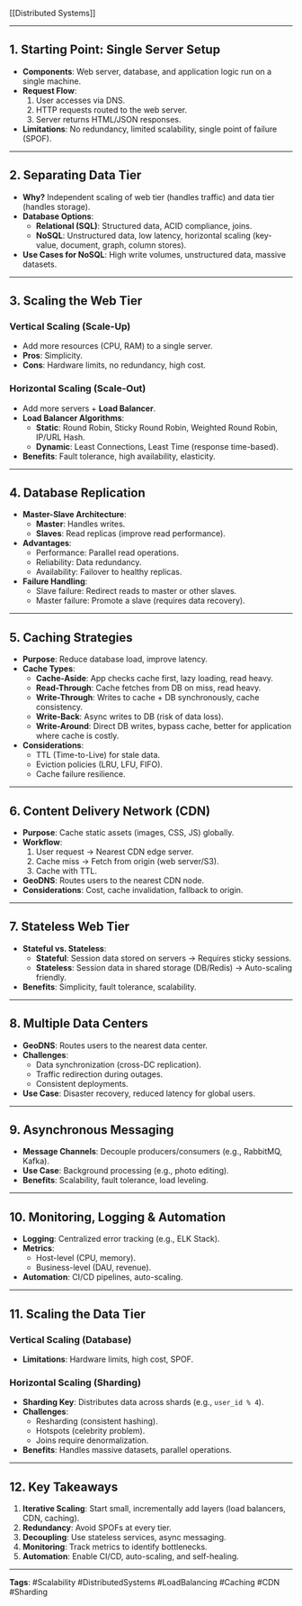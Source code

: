 [[Distributed Systems]]

---

## **1. Starting Point: Single Server Setup**
- **Components**: Web server, database, and application logic run on a single machine.
- **Request Flow**:
  1. User accesses via DNS.
  2. HTTP requests routed to the web server.
  3. Server returns HTML/JSON responses.
- **Limitations**: No redundancy, limited scalability, single point of failure (SPOF).

---

## **2. Separating Data Tier**
- **Why?** Independent scaling of web tier (handles traffic) and data tier (handles storage).
- **Database Options**:
  - **Relational (SQL)**: Structured data, ACID compliance, joins.
  - **NoSQL**: Unstructured data, low latency, horizontal scaling (key-value, document, graph, column stores).
- **Use Cases for NoSQL**: High write volumes, unstructured data, massive datasets.

---

## **3. Scaling the Web Tier**
### **Vertical Scaling (Scale-Up)**
- Add more resources (CPU, RAM) to a single server.
- **Pros**: Simplicity.  
- **Cons**: Hardware limits, no redundancy, high cost.

### **Horizontal Scaling (Scale-Out)**
- Add more servers + **Load Balancer**.
- **Load Balancer Algorithms**:
  - **Static**: Round Robin, Sticky Round Robin, Weighted Round Robin, IP/URL Hash.
  - **Dynamic**: Least Connections, Least Time (response time-based).
- **Benefits**: Fault tolerance, high availability, elasticity.

---

## **4. Database Replication**
- **Master-Slave Architecture**:
  - **Master**: Handles writes.
  - **Slaves**: Read replicas (improve read performance).
- **Advantages**:
  - Performance: Parallel read operations.
  - Reliability: Data redundancy.
  - Availability: Failover to healthy replicas.
- **Failure Handling**:
  - Slave failure: Redirect reads to master or other slaves.
  - Master failure: Promote a slave (requires data recovery).

---

## **5. Caching Strategies**
- **Purpose**: Reduce database load, improve latency.
- **Cache Types**:
  - **Cache-Aside**: App checks cache first, lazy loading, read heavy.
  - **Read-Through**: Cache fetches from DB on miss, read heavy.
  - **Write-Through**: Writes to cache + DB synchronously, cache consistency.
  - **Write-Back**: Async writes to DB (risk of data loss). 
  - **Write-Around**: Direct DB writes, bypass cache, better for application where cache is costly.
- **Considerations**:
  - TTL (Time-to-Live) for stale data.
  - Eviction policies (LRU, LFU, FIFO).
  - Cache failure resilience.

---

## **6. Content Delivery Network (CDN)**
- **Purpose**: Cache static assets (images, CSS, JS) globally.
- **Workflow**:
  1. User request → Nearest CDN edge server.
  2. Cache miss → Fetch from origin (web server/S3).
  3. Cache with TTL.
- **GeoDNS**: Routes users to the nearest CDN node.
- **Considerations**: Cost, cache invalidation, fallback to origin.

---

## **7. Stateless Web Tier**
- **Stateful vs. Stateless**:
  - **Stateful**: Session data stored on servers → Requires sticky sessions.
  - **Stateless**: Session data in shared storage (DB/Redis) → Auto-scaling friendly.
- **Benefits**: Simplicity, fault tolerance, scalability.

---

## **8. Multiple Data Centers**
- **GeoDNS**: Routes users to the nearest data center.
- **Challenges**:
  - Data synchronization (cross-DC replication).
  - Traffic redirection during outages.
  - Consistent deployments.
- **Use Case**: Disaster recovery, reduced latency for global users.

---

## **9. Asynchronous Messaging**
- **Message Channels**: Decouple producers/consumers (e.g., RabbitMQ, Kafka).
- **Use Case**: Background processing (e.g., photo editing).
- **Benefits**: Scalability, fault tolerance, load leveling.

---

## **10. Monitoring, Logging & Automation**
- **Logging**: Centralized error tracking (e.g., ELK Stack).
- **Metrics**:
  - Host-level (CPU, memory).
  - Business-level (DAU, revenue).
- **Automation**: CI/CD pipelines, auto-scaling.

---

## **11. Scaling the Data Tier**
### **Vertical Scaling (Database)**
- **Limitations**: Hardware limits, high cost, SPOF.

### **Horizontal Scaling (Sharding)**
- **Sharding Key**: Distributes data across shards (e.g., `user_id % 4`).
- **Challenges**:
  - Resharding (consistent hashing).
  - Hotspots (celebrity problem).
  - Joins require denormalization.
- **Benefits**: Handles massive datasets, parallel operations.

---

## **12. Key Takeaways**
1. **Iterative Scaling**: Start small, incrementally add layers (load balancers, CDN, caching).
2. **Redundancy**: Avoid SPOFs at every tier.
3. **Decoupling**: Use stateless services, async messaging.
4. **Monitoring**: Track metrics to identify bottlenecks.
5. **Automation**: Enable CI/CD, auto-scaling, and self-healing.

---

**Tags**: #Scalability #DistributedSystems #LoadBalancing #Caching #CDN #Sharding